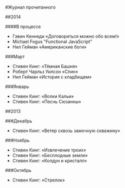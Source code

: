 #Журнал прочитанного

##2014

####В процессе
  * Гэвин Кеннеди «Договориться можно обо всем!»
  * Michael Fogus "Functional JavaScript"
  * Нил Гейман «Американские боги»

###Март
  * Стивен Кинг: «Тёмная Башня»
  * Роберт Чарльз Уилсон «Спин»
  * Нил Гейман «История с кладбищем»

###Январь
  * Стивен Кинг: «Волки Кальи»
  * Стивен Кинг: «Песнь Сюзанны»

##2013

###Декабрь
  * Стивен Кинг: «Ветер сквозь замочную скважину»

###Ноябрь
  * Стивен Кинг: «Извлечение троих»
  * Стивен Кинг: «Бесплодные земли»
  * Стивен Кинг: «Колдун и кристалл»

###Октябрь
  * Стивен Кинг: «Стрелок»
